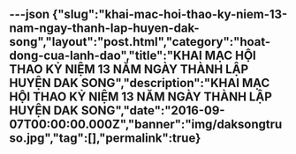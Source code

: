 ---json
{"slug":"khai-mac-hoi-thao-ky-niem-13-nam-ngay-thanh-lap-huyen-dak-song","layout":"post.html","category":"hoat-dong-cua-lanh-dao","title":"KHAI MẠC HỘI THAO KỶ NIỆM 13 NĂM NGÀY THÀNH LẬP HUYỆN DAK SONG","description":"KHAI MẠC HỘI THAO KỶ NIỆM 13 NĂM NGÀY THÀNH LẬP HUYỆN DAK SONG","date":"2016-09-07T00:00:00.000Z","banner":"img/daksongtruso.jpg","tag":[],"permalink":true}
---

